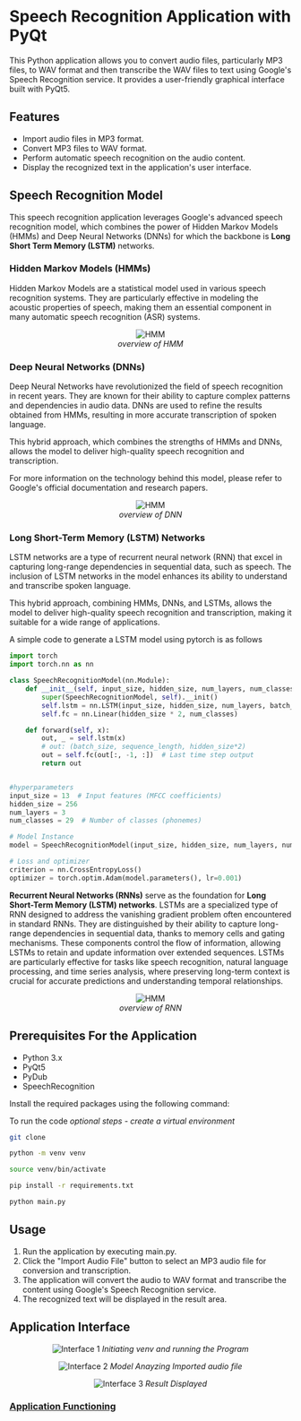 # Speech Recognition Application with PyQt

This Python application allows you to convert audio files, particularly MP3 files, to WAV format and then transcribe the WAV files to text using Google's Speech Recognition service. It provides a user-friendly graphical interface built with PyQt5.

## Features

- Import audio files in MP3 format.
- Convert MP3 files to WAV format.
- Perform automatic speech recognition on the audio content.
- Display the recognized text in the application's user interface.


## Speech Recognition Model

This speech recognition application leverages Google's advanced speech recognition model, which combines the power of Hidden Markov Models (HMMs) and Deep Neural Networks (DNNs) for which the backbone is **Long Short Term Memory (LSTM)** networks.

### Hidden Markov Models (HMMs)

Hidden Markov Models are a statistical model used in various speech recognition systems. They are particularly effective in modeling the acoustic properties of speech, making them an essential component in many automatic speech recognition (ASR) systems.

<center>
 
![HMM](/public/HMM.png)  
 *overview of HMM*  
 </center>  

### Deep Neural Networks (DNNs)

Deep Neural Networks have revolutionized the field of speech recognition in recent years. They are known for their ability to capture complex patterns and dependencies in audio data. DNNs are used to refine the results obtained from HMMs, resulting in more accurate transcription of spoken language.

This hybrid approach, which combines the strengths of HMMs and DNNs, allows the model to deliver high-quality speech recognition and transcription.

For more information on the technology behind this model, please refer to Google's official documentation and research papers.

<center>
 
![HMM](/public/DNN.png)  
 *overview of DNN*  
 </center>  
 
### Long Short-Term Memory (LSTM) Networks

LSTM networks are a type of recurrent neural network (RNN) that excel in capturing long-range dependencies in sequential data, such as speech. The inclusion of LSTM networks in the model enhances its ability to understand and transcribe spoken language.

This hybrid approach, combining HMMs, DNNs, and LSTMs, allows the model to deliver high-quality speech recognition and transcription, making it suitable for a wide range of applications.


A simple code to generate a LSTM model using pytorch is as follows  

```python
import torch
import torch.nn as nn

class SpeechRecognitionModel(nn.Module):
    def __init__(self, input_size, hidden_size, num_layers, num_classes):
        super(SpeechRecognitionModel, self).__init()
        self.lstm = nn.LSTM(input_size, hidden_size, num_layers, batch_first=True, bidirectional=True)
        self.fc = nn.Linear(hidden_size * 2, num_classes)

    def forward(self, x):
        out, _ = self.lstm(x)
        # out: (batch_size, sequence_length, hidden_size*2)
        out = self.fc(out[:, -1, :])  # Last time step output
        return out


#hyperparameters
input_size = 13  # Input features (MFCC coefficients)
hidden_size = 256
num_layers = 3
num_classes = 29  # Number of classes (phonemes)

# Model Instance
model = SpeechRecognitionModel(input_size, hidden_size, num_layers, num_classes)

# Loss and optimizer
criterion = nn.CrossEntropyLoss()
optimizer = torch.optim.Adam(model.parameters(), lr=0.001)
```
**Recurrent Neural Networks (RNNs)** serve as the foundation for **Long Short-Term Memory (LSTM) networks**. LSTMs are a specialized type of RNN designed to address the vanishing gradient problem often encountered in standard RNNs. They are distinguished by their ability to capture long-range dependencies in sequential data, thanks to memory cells and gating mechanisms. These components control the flow of information, allowing LSTMs to retain and update information over extended sequences. LSTMs are particularly effective for tasks like speech recognition, natural language processing, and time series analysis, where preserving long-term context is crucial for accurate predictions and understanding temporal relationships.

<center>
 
![HMM](/public/RNN.png)  
 *overview of RNN*  
 </center> 

## Prerequisites For the Application

- Python 3.x
- PyQt5
- PyDub
- SpeechRecognition

Install the required packages using the following command:

To run the code
*optional steps - create a virtual environment*

```bash
git clone

python -m venv venv

source venv/bin/activate

pip install -r requirements.txt

python main.py
```

## Usage

1. Run the application by executing main.py.
2. Click the "Import Audio File" button to select an MP3 audio file for conversion and transcription.
3. The application will convert the audio to WAV format and transcribe the content using Google's Speech Recognition service.
4. The recognized text will be displayed in the result area.

## Application Interface

<center>
 
![Interface 1](/public/SS1.png)
 *Initiating venv and running the Program* 

 </center> 

<center>
 
![Interface 2](/public/SS2.png)
 *Model Anayzing Imported audio file* 

 </center> 

<center>
 
![Interface 3](/public/SS3.png)
 *Result Displayed* 

 </center> 
 

### [Application Functioning](./public/demo.mkv)